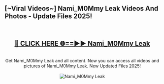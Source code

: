<h2>[~Viral Videos~] Nami_M0Mmy Leak Videos And Photos - Update Files 2025!</h2>
<br>
<div align="center">
<h2><a href="https://top-ai-tools.click/QrbHav" rel="nofollow">🔴 CLICK HERE 🌐==►► Nami_M0Mmy Leak</a></h2>
<br>
Get Nami_M0Mmy Leak and all content. Now you can access all videos and pictures of Nami_M0Mmy Leak. New Updated Files 2025!
<br>
<br>
<a href="https://top-ai-tools.click/QrbHav" rel="nofollow" data-target="animated-image.originalLink"><img src="https://i.ibb.co.com/WyWwxjT/player-gif2.gif" alt="Nami_M0Mmy Leak" style="max-width: 100%; display: inline-block;" data-target="animated-image.originalImage"></a>
</div>
<br>